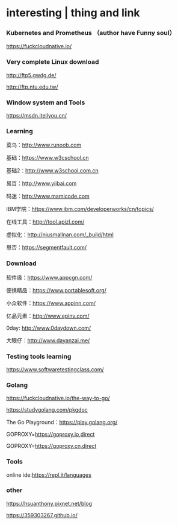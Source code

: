 # interesting | thing and link


### Kubernetes and Prometheus （author have Funny soul）
https://fuckcloudnative.io/


### Very complete Linux download
http://ftp5.gwdg.de/

http://ftp.ntu.edu.tw/

### Window system and Tools
https://msdn.itellyou.cn/


### Learning
菜鸟：http://www.runoob.com

基础：https://www.w3cschool.cn

基础2：http://www.w3school.com.cn

易百：http://www.yiibai.com

码迷：http://www.mamicode.com

IBM学院：https://www.ibm.com/developerworks/cn/topics/

在线工具：http://tool.apizl.com/

虚拟化：http://niusmallnan.com/_build/html

思否：https://segmentfault.com/

### Download
软件缘：https://www.appcgn.com/

便携精品：https://www.portablesoft.org/

小众软件：https://www.appinn.com/

亿品元素：http://www.epinv.com/

0day: http://www.0daydown.com/

大眼仔：http://www.dayanzai.me/

### Testing tools learning
https://www.softwaretestingclass.com/

### Golang
https://fuckcloudnative.io/the-way-to-go/

https://studygolang.com/pkgdoc

The Go Playground：https://play.golang.org/

GOPROXY=https://goproxy.io,direct

GOPROXY=https://goproxy.cn,direct


### Tools
online ide:https://repl.it/languages

### other
https://hsuanthony.pixnet.net/blog

https://359303267.github.io/

